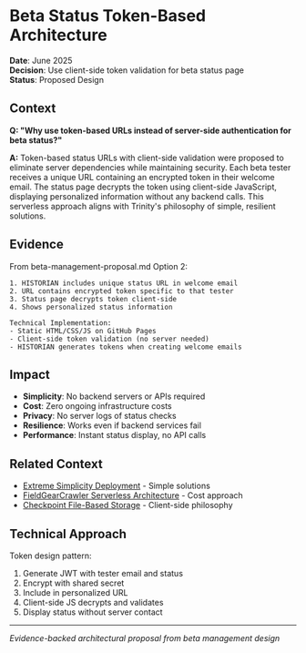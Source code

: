 # Beta Status Token-Based Architecture

**Date**: June 2025  
**Decision**: Use client-side token validation for beta status page  
**Status**: Proposed Design  

## Context

**Q: "Why use token-based URLs instead of server-side authentication for beta status?"**

**A:** Token-based status URLs with client-side validation were proposed to eliminate server dependencies while maintaining security. Each beta tester receives a unique URL containing an encrypted token in their welcome email. The status page decrypts the token using client-side JavaScript, displaying personalized information without any backend calls. This serverless approach aligns with Trinity's philosophy of simple, resilient solutions.

## Evidence

From beta-management-proposal.md Option 2:
```
1. HISTORIAN includes unique status URL in welcome email
2. URL contains encrypted token specific to that tester
3. Status page decrypts token client-side
4. Shows personalized status information

Technical Implementation:
- Static HTML/CSS/JS on GitHub Pages
- Client-side token validation (no server needed)
- HISTORIAN generates tokens when creating welcome emails
```

## Impact

- **Simplicity**: No backend servers or APIs required
- **Cost**: Zero ongoing infrastructure costs
- **Privacy**: No server logs of status checks
- **Resilience**: Works even if backend services fail
- **Performance**: Instant status display, no API calls

## Related Context

- [Extreme Simplicity Deployment](extreme-simplicity-deployment-fix.md) - Simple solutions
- [FieldGearCrawler Serverless Architecture](fieldgearcrawler-serverless-architecture.md) - Cost approach
- [Checkpoint File-Based Storage](../operational/checkpoint-file-based-storage.md) - Client-side philosophy

## Technical Approach

Token design pattern:
1. Generate JWT with tester email and status
2. Encrypt with shared secret
3. Include in personalized URL
4. Client-side JS decrypts and validates
5. Display status without server contact

---

*Evidence-backed architectural proposal from beta management design*